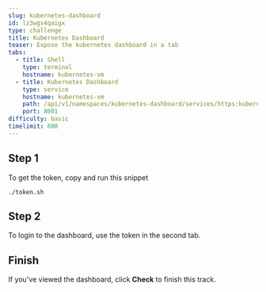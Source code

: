 ```yaml
---
slug: kubernetes-dashboard
id: lz3wgs4qaigx
type: challenge
title: Kubernetes Dashboard
teaser: Expose the kubernetes dashboard in a tab
tabs:
  - title: Shell
    type: terminal
    hostname: kubernetes-vm
  - title: Kubernetes Dashboard
    type: service
    hostname: kubernetes-vm
    path: /api/v1/namespaces/kubernetes-dashboard/services/https:kubernetes-dashboard:/proxy/
    port: 8001
difficulty: basic
timelimit: 600
---
```


## Step 1

To get the token, copy and run this snippet

```
./token.sh
```

## Step 2

To login to the dashboard, use the token in the second tab.

## Finish

If you've viewed the dashboard, click **Check** to finish this track.

